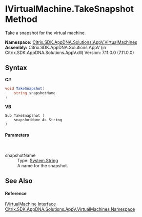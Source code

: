 # IVirtualMachine.TakeSnapshot Method 
 

Take a snapshot for the virtual machine.

**Namespace:**&nbsp;[Citrix.SDK.AppDNA.Solutions.AppV.VirtualMachines](8e922e14-e318-4969-a8ff-48cbad35adbf.md)<br />**Assembly:**&nbsp;Citrix.SDK.AppDNA.Solutions.AppV (in Citrix.SDK.AppDNA.Solutions.AppV.dll) Version: 7.11.0.0 (7.11.0.0)

## Syntax

**C#**
```csharp
void TakeSnapshot(
	string snapshotName
)
```

**VB**
```vbnet
Sub TakeSnapshot ( 
	snapshotName As String
)
```


#### Parameters
&nbsp;<dl><dt>snapshotName</dt><dd>Type: <a href="http://msdn2.microsoft.com/en-us/library/s1wwdcbf" target="_blank">System.String</a><br />A name for the snapshot.</dd></dl>

## See Also


#### Reference
<a href="f27dd926-db41-2a28-9d41-aa28518c3362">IVirtualMachine Interface</a><br /><a href="8e922e14-e318-4969-a8ff-48cbad35adbf">Citrix.SDK.AppDNA.Solutions.AppV.VirtualMachines Namespace</a><br />